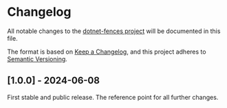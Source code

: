 # Changelog
All notable changes to the [dotnet-fences project](https://github.com/bartoszlenar/dotnet-fences) will be documented in this file.

The format is based on [Keep a Changelog](https://keepachangelog.com/en/1.0.0/),
and this project adheres to [Semantic Versioning](https://semver.org/spec/v2.0.0.html).


## [1.0.0] - 2024-06-08

First stable and public release. The reference point for all further changes.
